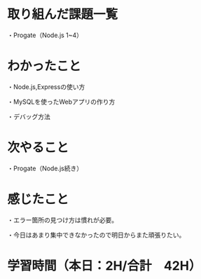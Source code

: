 # 取り組んだ課題一覧
・Progate（Node.js 1~4）

# わかったこと
・Node.js,Expressの使い方

・MySQLを使ったWebアプリの作り方

・デバッグ方法

# 次やること
・Progate（Node.js続き）

# 感じたこと
・エラー箇所の見つけ方は慣れが必要。

・今日はあまり集中できなかったので明日からまた頑張りたい。

# 学習時間（本日：2H/合計　42H）
